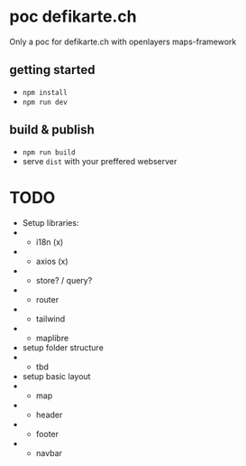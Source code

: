 # poc defikarte.ch

Only a poc for defikarte.ch with openlayers maps-framework

## getting started

- `npm install`
- `npm run dev`

## build & publish

- `npm run build`
- serve `dist` with your preffered webserver


# TODO
* Setup libraries:
* - i18n (x)
* - axios (x)
* - store? / query?
* - router
* - tailwind
* - maplibre
* setup folder structure
* - tbd
* setup basic layout
* - map
* - header
* - footer
* - navbar
